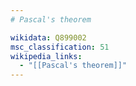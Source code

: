 ```yaml
---
# Pascal's theorem

wikidata: Q899002
msc_classification: 51
wikipedia_links:
  - "[[Pascal's theorem]]"
---
```

